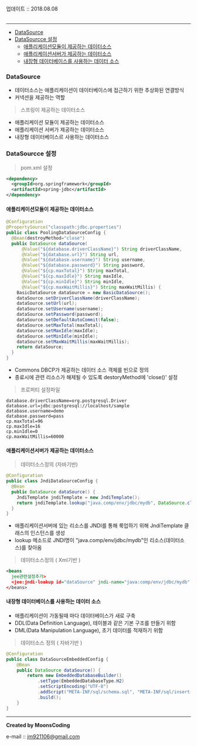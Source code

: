 
<div class="pull-right">  업데이트 :: 2018.08.08 </div><br>

---

<!-- @import "[TOC]" {cmd="toc" depthFrom=1 depthTo=6 orderedList=false} -->
<!-- code_chunk_output -->

* [DataSource](#datasource)
* [DataSourcce 설정](#datasourcce-설정)
	* [애플리케이션모듈이 제공하는 데이터소스](#애플리케이션모듈이-제공하는-데이터소스)
	* [애플리케이션서버가 제공하는 데이터소스](#애플리케이션서버가-제공하는-데이터소스)
	* [내장형 데이터베이스를 사용하는 데이터 소스](#내장형-데이터베이스를-사용하는-데이터-소스)

<!-- /code_chunk_output -->

### DataSource

- 데이터소스는 애플리케이션이 데이터베이스에 접근하기 위한 추상화된 연결방식
- 커넥션을 제공하는 역할

> 스프링이 제공하는 데이터소스

- 애플리케이션 모듈이 제공하는 데이터소스
- 애플리케이션 서버가 제공하는 데이터소스
- 내장형 데이터베이스르 사용하는 데이터소스



### DataSourcce 설정

> pom.xml 설정

```xml
<dependency>
  <groupId>org.springframework</groupId>
  <artifactId>spring-jdbc</artifactId>
</dependency>
```

#### 애플리케이션모듈이 제공하는 데이터소스

```java
@Configuration
@PropertySource("classpath:jdbc.properties")
public class PoolingDataSourceConfig {
  @Bean(destroyMethod="close")
  public DataSource dataSource(
      @Value("${database.driverClassName}") String driverClassName,
      @Value("${database.url}") String url,
      @Value("${database.username}") String username,
      @Value("${database.password}") String password,
      @Value("${cp.maxTotal}") String maxTotal,
      @Value("${cp.maxIdle}") String maxIdle,
      @Value("${cp.minIdle}") String minIdle,
      @Value("${cp.maxWaitMillis}") String maxWaitMillis) {
    BasicDataSource dataSource = new BasicDataSource();
    dataSource.setDriverClassName(driverClassName);
    dataSource.setUrl(url);
    dataSource.setUsername(username);
    dataSource.setPassword(password);
    dataSource.setDefaultAutoCommit(false);
    dataSource.setMaxTotal(maxTotal);
    dataSource.setMaxIdle(maxIdle);
    dataSource.setMinIdle(minIdle);
    dataSource.setMaxWaitMillis(maxWaitMillis);
    return dataSource;
  }
}
```

- Commons DBCP가 제공하는 데이터 소스 객체를 빈으로 정의
- 종료시에 관련 리소스가 해제될 수 있도록 destoryMethod에 'close()' 설정

> 프로퍼티 설정파일

```
database.driverClassName=org.postgresql.Driver
database.url=jdbc:postgresql://localhost/sample
database.username=demo
database.password=pass
cp.maxTotal=96
cp.maxIdle=16
cp.minIdle=0
cp.maxWaitMillis=60000
```

#### 애플리케이션서버가 제공하는 데이터소스

> 데이터소스정의 (자바기반)

```java
@Configuration
public class JndiDataSourceConfig {
  @Bean
  public DataSource dataSource() {
    JndiTemplate jndiTemplate = new JndiTemplate();
    return jndiTemplate.lookup("java.comp/env/jdbc/mydb", DataSource.class);
  }
}
```

- 애플리케이션서버에 있는 리소스를 JNDI를 통해 룩업하기 위해 JndiTemplate 클래스의 인스턴스를 생성
- lookup 메소드로 JNDI명이 "java.comp/env/jdbc/mydb"인 리소스(데이터소스)를 찾아옴

> 데이터소스정의 ( Xml기반 )

```xml
<beans
  jee관련설정추가>
  <jee:jndi-lookup id="dataSource" jndi-name="java:comp/env/jdbc/mydb" />
</beans>
```

#### 내장형 데이터베이스를 사용하는 데이터 소스

- 애플리케이션이 가동될때 마다 데이터베이스가 새로 구축
- DDL(Data Definition Language), 테이블과 같은 기본 구조를 만들기 위함
- DML(Data Manipulation Language), 초기 데이터를 적재하기 위함

> 데이터소스 정의 ( 자바기반 )

```java
@Configuration
public class DataSourceEmbeddedConfig {
	@Bean
	public DataSource dataSource() {
		return new EmbeddedDatabaseBuilder()
			.setType(EmbeddedDatabaseType.H2)
			.setScriptEncoding("UTF-8")
			.addScript("META-INF/sql/schema.sql", "META-INF/sql/insert-init-data.sql")
			.build();
	}
}
```

---

**Created by MoonsCoding**

e-mail :: jm921106@gmail.com
